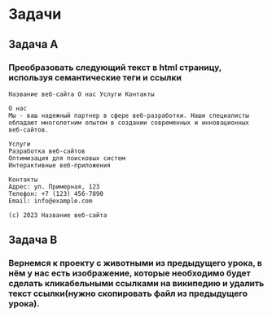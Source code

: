 # Задачи
## Задача А
### Преобразовать следующий текст в html страницу, используя семантические теги и ссылки
    Название веб-сайта О нас Услуги Контакты

    О нас
    Мы - ваш надежный партнер в сфере веб-разработки. Наши специалисты обладают многолетним опытом в создании современных и инновационных веб-сайтов.

    Услуги
    Разработка веб-сайтов
    Оптимизация для поисковых систем
    Интерактивные веб-приложения
    
    Контакты
    Адрес: ул. Примерная, 123
    Телефон: +7 (123) 456-7890
    Email: info@example.com
    
    (c) 2023 Название веб-сайта
## Задача В
### Вернемся к проекту с животными из предыдущего урока, в нём у нас есть изображение, которые необходимо будет сделать кликабельными ссылками на википедию и удалить текст ссылки(нужно скопировать файл из предыдущего урока).
